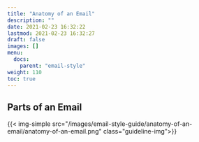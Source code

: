 ```yaml
---
title: "Anatomy of an Email"
description: ""
date: 2021-02-23 16:32:22
lastmod: 2021-02-23 16:32:27
draft: false
images: []
menu:
  docs:
    parent: "email-style"
weight: 110
toc: true
---
```


## Parts of an Email

{{< img-simple src="/images/email-style-guide/anatomy-of-an-email/anatomy-of-an-email.png" class="guideline-img">}}
